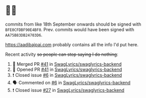 # 👋🏻
<!--
**aadibajpai/aadibajpai** is a ✨ _special_ ✨ repository because its `README.md` (this file) appears on your GitHub profile.
-->
commits from like 18th September onwards should be signed with `BFE0CFDBF90E4BF0`. Prev. commits would have been signed with `AA75B83DB24703D6`.

https://aadibajpai.com probably contains all the info I'd put here.

Recent activity ~~so people can stop saying I do nothing~~:
<!--START_SECTION:activity-->
1. 🎉 Merged PR [#41](https://github.com/SwagLyrics/swaglyrics-backend/pull/41) in [SwagLyrics/swaglyrics-backend](https://github.com/SwagLyrics/swaglyrics-backend)
2. 💪 Opened PR [#41](https://github.com/SwagLyrics/swaglyrics-backend/pull/41) in [SwagLyrics/swaglyrics-backend](https://github.com/SwagLyrics/swaglyrics-backend)
3. ❗️ Closed issue [#6](https://github.com/SwagLyrics/swaglyrics-backend/issues/6) in [SwagLyrics/swaglyrics-backend](https://github.com/SwagLyrics/swaglyrics-backend)
4. 🗣 Commented on [#6](https://github.com/SwagLyrics/swaglyrics-backend/issues/6) in [SwagLyrics/swaglyrics-backend](https://github.com/SwagLyrics/swaglyrics-backend)
5. ❗️ Closed issue [#27](https://github.com/SwagLyrics/swaglyrics-backend/issues/27) in [SwagLyrics/swaglyrics-backend](https://github.com/SwagLyrics/swaglyrics-backend)
<!--END_SECTION:activity-->
